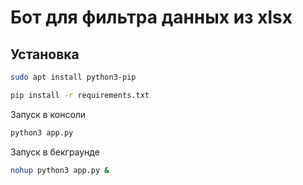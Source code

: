 # Бот для фильтра данных из xlsx

## Установка

```bash
sudo apt install python3-pip

pip install -r requirements.txt
```

Запуск в консоли
```bash
python3 app.py
```
Запуск в бекграунде
```bash
nohup python3 app.py &
```